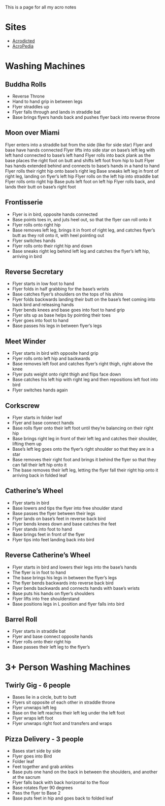 This is a  page for all my acro notes

# Sites
* [Acrodicted](http://www.acrodicted.com/poses)
* [AcroPedia](https://www.acropedia.org/skills)

# Washing Machines
## Buddha Rolls 
* Reverse Throne
* Hand to hand grip in between legs
* Flyer straddles up
* Flyer falls through and lands in straddle bat
* Base brings flyers hands back and pushes flyer back into reverse throne

## Moon over Miami
Flyer enters into a straddle bat from the side (like for side star)
Flyer and base have hands connected
Flyer lifts into side star on base’s left leg with left hand connected to base’s left hand
Flyer rolls into back plank as the base places the right foot on butt and shifts left foot from hip to butt
Flyer has hands extended behind and connects to base’s hands in a hand to hand
Flyer rolls their right hip onto base’s right leg
Base sneaks left leg in front of right leg, landing on flyer’s left hip
Flyer rolls on the left hip into straddle bat
Flyer rolls onto right hip
Base puts left foot on left hip
Flyer rolls back, and lands their butt on base’s right foot

## Frontisserie
* Flyer is in bird, opposite hands connected
* Base points toes in, and juts heel out, so that the flyer can roll onto it
* Flyer rolls onto right hip
* Base removes left leg, brings it in front of right leg, and catches flyer’s butt as they roll onto it, with heel pointing out
* Flyer switches hands
* Flyer rolls onto their right hip and down
* Base sneaks right leg behind left leg and catches the flyer’s left hip, arriving in bird

## Reverse Secretary
* Flyer starts in low foot to hand
* Flyer folds in half grabbing for the base’s wrists 
* Base catches flyer’s shoulders on the tops of his shins
* Flyer folds backwards landing their butt on the base’s feet coming into back bird and releasing hands
* Flyer bends knees and base goes into foot to hand grip
* Flyer sits up as base helps by pointing their toes
* Flyer goes into foot to hand
* Base passes his legs in between flyer’s legs

## Meet Winder
* Flyer starts in bird with opposite hand grip
* Flyer rolls onto left hip and backwards
* Base removes left foot and catches flyer’s right thigh, right above the knee
* Flyer puts weight onto right thigh and flips face down
* Base catches his left hip with right leg and then repositions left foot into bird
* Flyer switches hands again

## Corkscrew
* Flyer starts in folder leaf
* Flyer and base connect hands
* Base rolls flyer onto their left foot until they’re balancing on their right hip
* Base brings right leg in front of their left leg and catches their shoulder, lifting them up
* Base’s left leg goes onto the flyer’s right shoulder so that they are in a star
* Base removes their right foot and brings it behind the flyer so that they can fall their left hip onto it
* The base removes their left leg, letting the flyer fall their right hip onto it arriving back in folded leaf

## Catherine’s Wheel
* Flyer starts in bird
* Base lowers and tips the flyer into free shoulder stand
* Base passes the flyer between their legs
* Flyer lands on base’s feet in reverse back bird
* Flyer bends knees down and base catches the feet
* Flyer stands into foot to hand
* Base brings feet in front of the flyer
* Flyer tips into feet landing back into bird

## Reverse Catherine’s Wheel
* Flyer starts in bird and lowers their legs into the base’s hands
* The flyer is in foot to hand
* The base brings his legs in between the flyer’s legs
* The flyer bends backwards into reverse back bird
* Flyer bends backwards and connects hands with base’s wrists
* Base puts his hands on flyer’s shoulders
* Flyer lifts into free shoulderstand
* Base positions legs in L position and flyer falls into bird

## Barrel Roll
* Flyer starts in straddle bat
* Flyer and base connect opposite hands
* Flyer rolls onto their right hip
* Base passes their left leg to the flyer’s 

# 3+ Person Washing Machines
## Twirly Gig - 6 people
* Bases lie in a circle, butt to butt
* Flyers sit opposite of each other in straddle throne
* Flyer unwraps left leg 
* Base on the left reaches their left leg under the left foot
* Flyer wraps left foot
* Flyer unwraps right foot and transfers and wraps

## Pizza Delivery - 3 people
* Bases start side by side
* Flyer goes into Bird
* Folder leaf
* Feet together and grab ankles
* Base puts one hand on the back in between the shoulders, and another at the sacrum
* Flyer falls back with back horizontal to the floor
* Base rotates flyer 90 degrees
* Pass the flyer to Base 2 
* Base puts feet in hip and goes back to folded leaf
